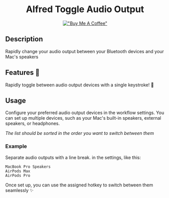 <div align="center">

# Alfred Toggle Audio Output

[!["Buy Me A Coffee"](https://www.buymeacoffee.com/assets/img/custom_images/orange_img.png)](https://www.buymeacoffee.com/kcao7snkgx)

</div>

## Description

Rapidly change your audio output between your Bluetooth devices and your Mac's speakers

## Features 🥷

Rapidly toggle between audio output devices with a single keystroke! 🥷

## Usage

Configure your preferred audio output devices in the workflow settings.
You can set up multiple devices, such as your Mac's built-in speakers, external speakers, or headphones.

_The list should be sorted in the order you want to switch between them_

### Example

Separate audio outputs with a line break. in the settings, like this:

```
MacBook Pro Speakers
AirPods Max
AirPods Pro
```

Once set up, you can use the assigned hotkey to switch between them seamlessly ✨
